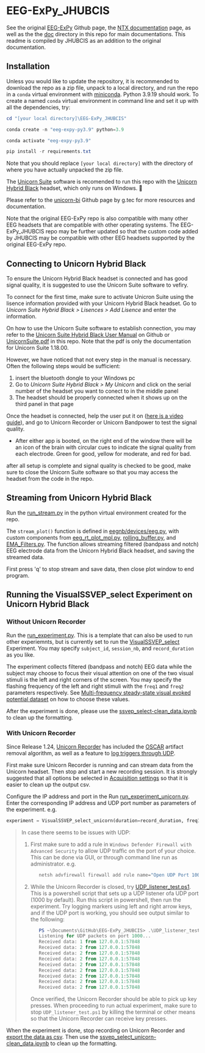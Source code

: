 # EEG-ExPy_JHUBCIS

See the original [EEG-ExPy](https://github.com/NeuroTechX/EEG-ExPy) Github page, the [NTX documentation](https://neurotechx.github.io/EEG-ExPy/) page, as well as the the [doc](./doc) directory in this repo for main documentations. This readme is compiled by JHUBCIS as an addition to the original documentation.

## Installation

Unless you would like to update the repository, it is recommended to download the repo as a zip file, unpack to a local directory, and run the repo in a `conda` virtual environment with [miniconda](https://docs.anaconda.com/free/miniconda/). Python 3.9.19 should work. To create a named `conda` virtual environment in command line and set it up with all the dependencies, try:

```powershell
cd "[your local directory]\EEG-ExPy_JHUBCIS"

conda create -n "eeg-expy-py3.9" python=3.9 

conda activate "eeg-expy-py3.9"

pip install -r requirements.txt
```

Note that you should replace `[your local directory]` with the directory of where you have actually unpacked the zip file.

The [Unicorn Suite](https://www.gtec.at/product/unicorn-suite/) software is recomended to run this repo with the [Unicorn Hybrid Black](https://www.gtec.at/product/unicorn-hybrid-black/) headset, which only runs on Windows. 🥲

Please refer to the [unicorn-bi](https://github.com/unicorn-bi) Github page by g.tec for more resources and documentation.

Note that the original EEG-ExPy repo is also compatible with many other EEG headsets that are compatible with other operating systems. The EEG-ExPy_JHUBCIS repo may be further updated so that the custom code added by JHUBCIS may be compatible with other EEG headsets supported by the original EEG-ExPy repo.

## Connecting to Unicorn Hybrid Black

To ensure the Unicorn Hybrid Black headset is connected and has good signal quality, it is suggested to use the Unicorn Suite software to vefiry.

To connect for the first time, make sure to activate Unicron Suite using the lisence information provided with your Unicorn Hybrid Black headset. Go to *Unicorn Suite Hybrid Black > Lisences > Add Lisence* and enter the information.

On how to use the Unicorn Suite software to establish connection, you may refer to the [Unicorn Suite Hybrid Black User Manual](https://github.com/unicorn-bi/Unicorn-Suite-Hybrid-Black-User-Manual) on Github or [UnicornSuite.pdf](doc/UnicornSuite.pdf) in this repo. Note that the pdf is only the documentation for Unicorn Suite 1.18.00.

However, we have noticed that not every step in the manual is necessary. Often the following steps would be sufficient:

1. insert the bluetooth dongle to your Windows pc
2. Go to *Unicorn Suite Hybrid Black > My Unicorn* and click on the serial number of the headset you want to conect to in the middle panel
3. The headset should be properly connected when it shows up on the third panel in that page

Once the headset is connected, help the user put it on ([here is a video guide](https://www.youtube.com/watch?v=UVVUJTwvGnw)), and go to Unicorn Recorder or Unicorn Bandpower to test the signal quality.

- After either app is booted, on the right end of the window there will be an icon of the brain with circular cues to indicate the signal quality from each electrode. Green for good, yellow for moderate, and red for bad.

after all setup is complete and signal quality is checked to be good, make sure to close the Unicorn Suite software so that you may access the headset from the code in the repo.

## Streaming from Unicorn Hybrid Black

Run the [run_stream.py](./run_stream.py) in the python virtual environment created for the repo.

The `stream_plot()` function is defined in [eegnb/devices/eeg.py](eegnb/devices/eeg.py), with custom components from [eeg_rt_plot_mpl.py](eegnb/devices/eeg_rt_plot_mpl.py), [rolling_buffer.py](eegnb/devices/rolling_buffer.py), and [EMA_Filters.py](eegnb/devices/EMA_Filters.py). The function allows streaming filtered (bandpass and notch) EEG electrode data from the Unicorn Hybrid Black headset, and saving the streamed data.

First press 'q' to stop stream and save data, then close plot window to end program.

## Running the VisualSSVEP_select Experiment on Unicorn Hybrid Black

### Without Unicorn Recorder

Run the [run_experiment.py](./run_expriment.py). This is a template that can also be used to run other experiemnts, but is currently set to run the [VisualSSVEP_select](eegnb/experiments/visual_ssvep/ssvep_select.py) Experiment. You may specify `subject_id`, `session_nb`, and `record_duration` as you like.

The experiment collects filtered (bandpass and notch) EEG data while the subject may choose to focus their visual attention on one of the two visual stimuli is the left and right corners of the screen. You may specify the flashing frequency of the left and right stimuli with the `freq1` and `freq2` parameters respectively. See [Multi-frequency steady-state visual evoked potential dataset](https://www.nature.com/articles/s41597-023-02841-5) on how to choose these values.

After the experiment is done, please use the [ssvep_select-clean_data.ipynb](eegnb/experiments/visual_ssvep/ssvep_select-clean_data.ipynb) to clean up the formatting.

### With Unicorn Recorder

Since Release 1.24, [Unicorn Recorder](https://github.com/unicorn-bi/Unicorn-Recorder-Hybrid-Black) has included the [OSCAR](https://github.com/unicorn-bi/Unicorn-Recorder-Hybrid-Black?tab=readme-ov-file#oscar) artifact removal algorithm, as well as a feature to [log triggers through UDP](https://github.com/unicorn-bi/Unicorn-Recorder-Hybrid-Black?tab=readme-ov-file#receiving-triggers-via-udp).

First make sure Unicorn Recorder is running and can stream data from the Unicorn headset. Then stop and start a new recording session. It is strongly suggested that all options be selected in [Acquisition settings](https://github.com/unicorn-bi/Unicorn-Recorder-Hybrid-Black?tab=readme-ov-file#acquisition-settings) so that it is easier to clean up the output csv.

Configure the IP address and port in the Run [run_experiment_unicorn.py](run_expriment_unicorn.py). Enter the corresponding IP address and UDP port number as parameters of the experiment. e.g.

```python
experiment = VisualSSVEP_select_unicorn(duration=record_duration, freq1=7, freq2=23, IP="127.0.0.1", Port=1000)
```

> In case there seems to be issues with UDP:
>
> 1. First make sure to add a rule in `Windows Defender Firewall with Advanced Security` to allow UDP traffic on the port of your choice. This can be done via GUI, or through command line run as administrator. e.g.
>
>    ```powershell
>       netsh advfirewall firewall add rule name="Open UDP Port 1000" dir=in action=allow protocol=UDP localport=1000
>    ```
> 2. While the Unicorn Recorder is closed, try [UDP_listener_test.ps1](UDP_listener_test.ps1). This is a powershell script that sets up a UDP listener ofa UDP port (1000 by default). Run this script in powershell, then run the experiment. Try logging markers using left and right arrow keys, and if the UDP port is working, you should see output similar to the following:
>
>    ```powershell
>       PS ~\Documents\GitHub\EEG-ExPy_JHUBCIS> .\UDP_listener_test.ps1
>       Listening for UDP packets on port 1000...
>       Received data: 1 from 127.0.0.1:57848
>       Received data: 2 from 127.0.0.1:57848
>       Received data: 2 from 127.0.0.1:57848
>       Received data: 2 from 127.0.0.1:57848
>       Received data: 2 from 127.0.0.1:57848
>       Received data: 2 from 127.0.0.1:57848
>       Received data: 2 from 127.0.0.1:57848
>       Received data: 2 from 127.0.0.1:57848
>       Received data: 2 from 127.0.0.1:57848
>    ```
>
>    Once verified, the Unicorn Recorder should be able to pick up key presses.
>    When proceeding to run actual experiment, make sure to stop `UDP_listener_test.ps1` by killing the terminal or other means so that the Unicorn Recorder can receive key presses.

When the experiment is done, stop recording on Unicorn Recorder and [export the data as csv](https://github.com/unicorn-bi/Unicorn-Recorder-Hybrid-Black?tab=readme-ov-file#recording-settings). Then use the [ssvep_select_unicorn-clean_data.ipynb](eegnb/experiments/visual_ssvep/ssvep_select_unicorn-clean_data.ipynb) to clean up the formatting.
